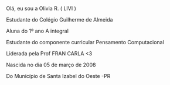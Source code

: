  Olá, eu sou a Olivia R. ( LIVI ) 

Estudante do Colégio Guilherme de Almeida

Aluna do 1º ano A integral

Estudante do componente curricular Pensamento Computacional

Liderada pela Prof FRAN CARLA <3

Nascida no dia 05 de março de 2008

Do Município de Santa Izabel do Oeste -PR
